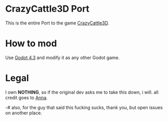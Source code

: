 # CrazyCattle3D Port
This is the entire Port to the game [CrazyCattle3D](https://4nn4t4t.itch.io/crazycattle3d).
# How to mod
Use [Godot 4.3](https://godotengine.org/download/archive/4.3-stable/) and modify it as any other Godot game.
# Legal
I own **NOTHING**, so if the original dev asks me to take this down, i will. all credit goes to [Anna](https://4nn4t4t.itch.io/).

-# also, for the guy that said this fucking sucks, thank you, but open issues on another place.
